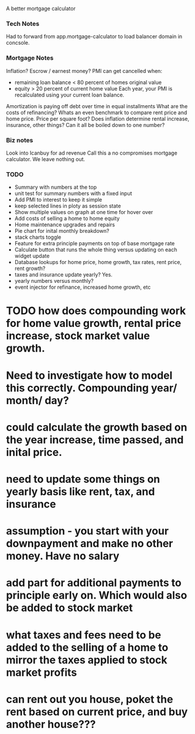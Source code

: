 A better mortgage calculator


### Tech Notes
Had to forward from app.mortgage-calculator to load balancer domain in concsole.

### Mortgage Notes
Inflation?
Escrow / earnest money?
PMI can get cancelled when:
- remaining loan balance < 80 percent of homes original value
- equity > 20 percent of current home value
Each year, your PMI is recalculated using your current loan balance.

Amortization is paying off debt over time in equal installments
What are the costs of refinancing?
Whats an even benchmark to compare rent price and home price. Price per square foot?
Does inflation determine rental increase, insurance, other things? Can it all be boiled down to one number?


### Biz notes
Look into Icanbuy for ad revenue
Call this a no compromises mortgage calculator. We leave nothing out.

### TODO
- Summary with numbers at the top
- unit test for summary numbers with a fixed input
- Add PMI to interest to keep it simple
- keep selected lines in ploty as session state
- Show multiple values on graph at one time for hover over
- Add costs of selling a home to home equity
- Home maintenance upgrades and repairs
- Pie chart for inital monthly breakdown?
- stack charts toggle
- Feature for extra principle payments on top of base mortgage rate
- Calculate button that runs the whole thing versus updating on each widget update
- Database lookups for home price, home growth, tax rates, rent price, rent growth?
- taxes and insurance update yearly? Yes.
- yearly numbers versus monthly?
- event injector for refinance, increased home growth, etc




# TODO how does compounding work for home value growth, rental price increase, stock market value growth.
# Need to investigate how to model this correctly. Compounding year/ month/ day?
# could calculate the growth based on the year increase, time passed, and inital price.

# need to update some things on yearly basis like rent, tax, and insurance
# assumption - you start with your downpayment and make no other money. Have no salary

# add part for additional payments to principle early on. Which would also be added to stock market
# what taxes and fees need to be added to the selling of a home to mirror the taxes applied to stock market profits

# can rent out you house, poket the rent based on current price, and buy another house???
